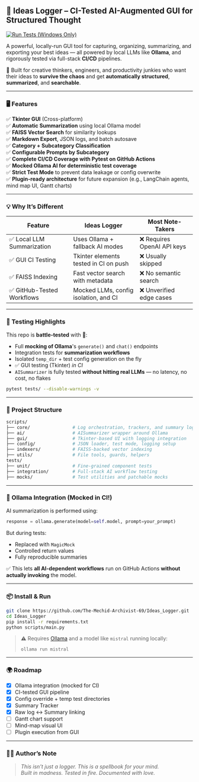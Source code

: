 ## 🚀 Ideas Logger – CI-Tested AI-Augmented GUI for Structured Thought

[![Run Tests (Windows Only)](https://github.com/The-Mechid-Archivist-69/Ideas_Logger/actions/workflows/pytest.yml/badge.svg)](https://github.com/The-Mechid-Archivist-69/Ideas_Logger/actions/workflows/pytest.yml)

A powerful, locally-run GUI tool for capturing, organizing, summarizing, and exporting your best ideas — all powered by local LLMs like **Ollama**, and rigorously tested via full-stack **CI/CD** pipelines.  

🧠 Built for creative thinkers, engineers, and productivity junkies who want their ideas to **survive the chaos** and get **automatically structured**, **summarized**, and **searchable**.

---

### 🖥️ Features

✅ **Tkinter GUI** (Cross-platform)  
✅ **Automatic Summarization** using local Ollama model  
✅ **FAISS Vector Search** for similarity lookups  
✅ **Markdown Export**, JSON logs, and batch autosave  
✅ **Category + Subcategory Classification**  
✅ **Configurable Prompts by Subcategory**  
✅ **Complete CI/CD Coverage with Pytest on GitHub Actions**  
✅ **Mocked Ollama AI for deterministic test coverage**  
✅ **Strict Test Mode** to prevent data leakage or config overwrite  
✅ **Plugin-ready architecture** for future expansion (e.g., LangChain agents, mind map UI, Gantt charts)

---

### 💡 Why It’s Different

| Feature                     | Ideas Logger                          | Most Note-Takers            |
|----------------------------|----------------------------------------|-----------------------------|
| ✅ Local LLM Summarization | Uses Ollama + fallback AI modes        | ❌ Requires OpenAI API keys |
| ✅ GUI CI Testing          | Tkinter elements tested in CI on push  | ❌ Usually skipped          |
| ✅ FAISS Indexing          | Fast vector search with metadata       | ❌ No semantic search       |
| ✅ GitHub-Tested Workflows | Mocked LLMs, config isolation, and CI  | ❌ Unverified edge cases    |

---

### 🧪 Testing Highlights

This repo is **battle-tested** with 🔬:

- Full **mocking of Ollama**'s `generate()` and `chat()` endpoints
- Integration tests for **summarization workflows**
- Isolated `temp_dir` + test config generation on the fly
- ✅ GUI testing (Tkinter) *in CI*
- `AISummarizer` is fully tested **without hitting real LLMs** — no latency, no cost, no flakes

```bash
pytest tests/ --disable-warnings -v
```

---

### 📁 Project Structure

```bash
scripts/
├── core/                # Log orchestration, trackers, and summary logic
├── ai/                  # AISummarizer wrapper around Ollama
├── gui/                 # Tkinter-based UI with logging integration
├── config/              # JSON loader, test mode, logging setup
├── indexers/            # FAISS-backed vector indexing
├── utils/               # File tools, guards, helpers
tests/
├── unit/                # Fine-grained component tests
├── integration/         # Full-stack AI workflow testing
├── mocks/               # Test utilities and patchable mocks
```

---

### 🧠 Ollama Integration (Mocked in CI!)

AI summarization is performed using:

```python
response = ollama.generate(model=self.model, prompt=your_prompt)
```

But during tests:

- Replaced with `MagicMock`
- Controlled return values
- Fully reproducible summaries

✅ This lets **all AI-dependent workflows** run on GitHub Actions **without actually invoking** the model.

---

### 📦 Install & Run

```bash
git clone https://github.com/The-Mechid-Archivist-69/Ideas_Logger.git
cd Ideas_Logger
pip install -r requirements.txt
python scripts/main.py
```

> ⚠ Requires [Ollama](https://ollama.com/) and a model like `mistral` running locally:
> ```
> ollama run mistral
> ```

---

### 🌍 Roadmap

- [x] Ollama integration (mocked for CI)
- [x] CI-tested GUI pipeline
- [x] Config override + temp test directories
- [x] Summary Tracker
- [x] Raw log ↔ Summary linking
- [ ] Gantt chart support
- [ ] Mind-map visual UI
- [ ] Plugin execution from GUI

---

### 🧙‍♂️ Author’s Note

> _This isn’t just a logger. This is a spellbook for your mind._  
> _Built in madness. Tested in fire. Documented with love._

